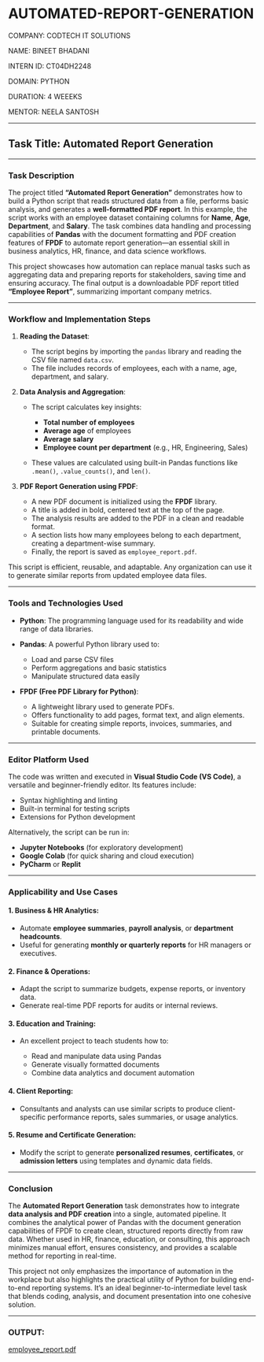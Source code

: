 # AUTOMATED-REPORT-GENERATION

COMPANY: CODTECH IT SOLUTIONS

NAME: BINEET BHADANI

INTERN ID: CT04DH2248

DOMAIN: PYTHON

DURATION: 4 WEEEKS

MENTOR: NEELA SANTOSH

---

## **Task Title: Automated Report Generation**

---

### **Task Description**

The project titled **“Automated Report Generation”** demonstrates how to build a Python script that reads structured data from a file, performs basic analysis, and generates a **well-formatted PDF report**. In this example, the script works with an employee dataset containing columns for **Name**, **Age**, **Department**, and **Salary**. The task combines data handling and processing capabilities of **Pandas** with the document formatting and PDF creation features of **FPDF** to automate report generation—an essential skill in business analytics, HR, finance, and data science workflows.

This project showcases how automation can replace manual tasks such as aggregating data and preparing reports for stakeholders, saving time and ensuring accuracy. The final output is a downloadable PDF report titled **“Employee Report”**, summarizing important company metrics.

---

### **Workflow and Implementation Steps**

1. **Reading the Dataset**:

   * The script begins by importing the `pandas` library and reading the CSV file named `data.csv`.
   * The file includes records of employees, each with a name, age, department, and salary.

2. **Data Analysis and Aggregation**:

   * The script calculates key insights:

     * **Total number of employees**
     * **Average age** of employees
     * **Average salary**
     * **Employee count per department** (e.g., HR, Engineering, Sales)
   * These values are calculated using built-in Pandas functions like `.mean()`, `.value_counts()`, and `len()`.

3. **PDF Report Generation using FPDF**:

   * A new PDF document is initialized using the **FPDF** library.
   * A title is added in bold, centered text at the top of the page.
   * The analysis results are added to the PDF in a clean and readable format.
   * A section lists how many employees belong to each department, creating a department-wise summary.
   * Finally, the report is saved as `employee_report.pdf`.

This script is efficient, reusable, and adaptable. Any organization can use it to generate similar reports from updated employee data files.

---

### **Tools and Technologies Used**

* **Python**:
  The programming language used for its readability and wide range of data libraries.

* **Pandas**:
  A powerful Python library used to:

  * Load and parse CSV files
  * Perform aggregations and basic statistics
  * Manipulate structured data easily

* **FPDF (Free PDF Library for Python)**:

  * A lightweight library used to generate PDFs.
  * Offers functionality to add pages, format text, and align elements.
  * Suitable for creating simple reports, invoices, summaries, and printable documents.

---

### **Editor Platform Used**

The code was written and executed in **Visual Studio Code (VS Code)**, a versatile and beginner-friendly editor. Its features include:

* Syntax highlighting and linting
* Built-in terminal for testing scripts
* Extensions for Python development

Alternatively, the script can be run in:

* **Jupyter Notebooks** (for exploratory development)
* **Google Colab** (for quick sharing and cloud execution)
* **PyCharm** or **Replit**

---

### **Applicability and Use Cases**

#### **1. Business & HR Analytics**:

* Automate **employee summaries**, **payroll analysis**, or **department headcounts**.
* Useful for generating **monthly or quarterly reports** for HR managers or executives.

#### **2. Finance & Operations**:

* Adapt the script to summarize budgets, expense reports, or inventory data.
* Generate real-time PDF reports for audits or internal reviews.

#### **3. Education and Training**:

* An excellent project to teach students how to:

  * Read and manipulate data using Pandas
  * Generate visually formatted documents
  * Combine data analytics and document automation

#### **4. Client Reporting**:

* Consultants and analysts can use similar scripts to produce client-specific performance reports, sales summaries, or usage analytics.

#### **5. Resume and Certificate Generation**:

* Modify the script to generate **personalized resumes**, **certificates**, or **admission letters** using templates and dynamic data fields.

---

### **Conclusion**

The **Automated Report Generation** task demonstrates how to integrate **data analysis and PDF creation** into a single, automated pipeline. It combines the analytical power of Pandas with the document generation capabilities of FPDF to create clean, structured reports directly from raw data. Whether used in HR, finance, education, or consulting, this approach minimizes manual effort, ensures consistency, and provides a scalable method for reporting in real-time.

This project not only emphasizes the importance of automation in the workplace but also highlights the practical utility of Python for building end-to-end reporting systems. It’s an ideal beginner-to-intermediate level task that blends coding, analysis, and document presentation into one cohesive solution.

---

### **OUTPUT**:
[employee_report.pdf](https://github.com/user-attachments/files/21257367/amployee_report.pdf)
